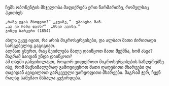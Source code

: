 
ჩემს ოპონენტის მსჯელობა მაფიქრებს ერთ წარმართზე, რომელსაც ჰკითხეს

	„რაზე დგას მსოფლიო?“ „კუაზე,“  უპასუხა მან.  
	„კუ კი რაზე დგას?“  „სხვა კუაზე.“  
	ჯოზეფ ბარკერი (1854)

ახლა უკვე იცით, რა არის მიკროსერვისები, და ალბათ მათი ძირითადი სარგებელიც გაგიგიათ.  
ალბათ გსურთ, რაც შეიძლება მალე დაიწყოთ მათი შექმნა, ხომ ასეა? მაგრამ საიდან უნდა დაიწყოთ?  
ამ თავში განვიხილავთ, როგორ ვიფიქროთ მიკროსერვისების საზღვრებზე ისე, რომ მაქსიმალურად გამოვიყენოთ მათი დადებითი მხარეები და თავიდან ავიცილოთ გარკვეული უარყოფითი მხარეები. მაგრამ ჯერ, ჩვენ რაღაც სამუშაო მასალა გვჭირდება.